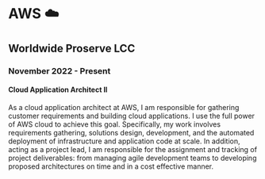 # AWS ☁️

## Worldwide Proserve LCC

### November 2022 - Present

#### Cloud Application Architect II

As a cloud application architect at AWS, I am responsible for gathering
customer requirements and building cloud applications.
I use the full power of AWS cloud to achieve this goal.
Specifically, my work involves requirements gathering, solutions design,
development, and the automated deployment of infrastructure
and application code at scale. In addition, acting as a project lead,
I am responsible for the assignment and tracking of project deliverables: from
managing agile development teams to developing proposed architectures on time
and in a cost effective manner.

